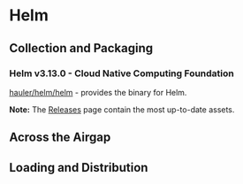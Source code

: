 # Helm

## Collection and Packaging

### Helm v3.13.0 - Cloud Native Computing Foundation

[hauler/helm/helm](https://rancher-airgap.s3.amazonaws.com/v1.2.0/hauler/helm/helm) - provides the binary for Helm.

**Note:** The [Releases](https://github.com/zackbradys/rancher-airgap/releases) page contain the most up-to-date assets.

## Across the Airgap

## Loading and Distribution